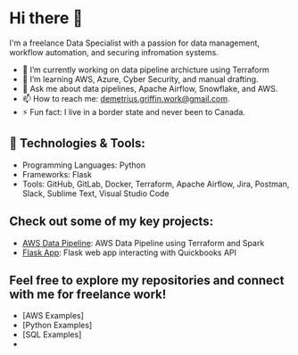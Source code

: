 # Hi there 👋

I'm a freelance Data Specialist with a passion for data management, workflow automation, and securing infromation systems.

<!--
**demeritiusg/demeritiusg** is a ✨ _special_ ✨ repository because its `README.md` (this file) appears on your GitHub profile.

Here are some ideas to get you started: -->

- 🔭 I’m currently working on data pipeline archicture using Terraform
- 🌱 I’m learning AWS, Azure, Cyber Security, and manual drafting.
- 💬 Ask me about data pipelines, Apache Airflow, Snowflake, and AWS.
- 📫 How to reach me: demetrius.griffin.work@gmail.com.
- ⚡ Fun fact: I live in a border state and never been to Canada.
  
## 🔨 Technologies & Tools:
- Programming Languages: Python
- Frameworks: Flask
- Tools: GitHub, GitLab, Docker, Terraform, Apache Airflow, Jira, Postman, Slack, Sublime Text, Visual Studio Code

<!--
📂 Notable Projects:-->
## Check out some of my key projects:
- [AWS Data Pipeline](https://github.com/demeritiusg/terraform-data-pipeline): AWS Data Pipeline using Terraform and Spark
- [Flask App](https://github.com/demeritiusg/Web_App_Examples): Flask web app interacting with Quickbooks API
<!-- [Project Name 3](Link to Repo): Brief description of the project and the technologies used. -->

## Feel free to explore my repositories and connect with me for freelance work!
- [AWS Examples]
- [Python Examples]
- [SQL Examples]
- 
